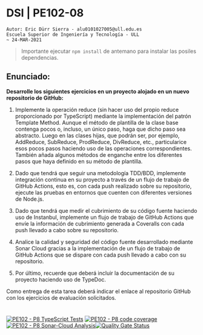 # DSI | PE102-08  

    Autor: Eric Dürr Sierra - alu0101027005@ull.edu.es
    Escuela Superior de Ingeniería y Tecnología - ULL
    ~ 24-MAR-2021

> Importante ejecutar `npm install` de antemano para instalar las posiles dependencias. 

## Enunciado:



**Desarrolle los siguientes ejercicios en un proyecto alojado en un nuevo repositorio de GitHub:**

1. Implemente la operación reduce (sin hacer uso del propio reduce proporcionado por TypeScript) mediante la implementación del patrón Template Method. Aunque el método de plantilla de la clase base contenga pocos o, incluso, un único paso, haga que dicho paso sea abstracto. Luego en las clases hijas, que podrán ser, por ejemplo, AddReduce, SubReduce, ProdReduce, DivReduce, etc., particularice esos pocos pasos haciendo uso de las operaciones correspondientes. También añada algunos métodos de enganche entre los diferentes pasos que haya definido en su método de plantilla.

2. Dado que tendrá que seguir una metodología TDD/BDD, implemente integración continua en su proyecto a través de un flujo de trabajo de GitHub Actions, esto es, con cada push realizado sobre su repositorio, ejecute las pruebas en entornos que cuenten con diferentes versiones de Node.js.

3. Dado que tendrá que medir el cubrimiento de su código fuente haciendo uso de Instanbul, implemente un flujo de trabajo de GitHub Actions que envíe la información de cubrimiento generada a Coveralls con cada push llevado a cabo sobre su repositorio.

4. Analice la calidad y seguridad del código fuente desarrollado mediante Sonar Cloud gracias a la implementación de un flujo de trabajo de GitHub Actions que se dispare con cada push llevado a cabo con su repositorio.

5. Por último, recuerde que deberá incluir la documentación de su proyecto haciendo uso de TypeDoc.



Como entrega de esta tarea deberá indicar el enlace al repositorio GitHub con los ejercicios de evaluación solicitados.

#

[![PE102 - P8 TypeScript Tests](https://github.com/Eric-Durr/P08-PE102/actions/workflows/tests.yml/badge.svg)](https://github.com/Eric-Durr/P08-PE102/actions/workflows/tests.yml)
[![PE102 - P8 code  coverage](https://github.com/Eric-Durr/P08-PE102/actions/workflows/coveralls.yml/badge.svg)](https://github.com/Eric-Durr/P08-PE102/actions/workflows/coveralls.yml)
[![PE102 - P8  Sonar-Cloud Analysis](https://github.com/Eric-Durr/P08-PE102/actions/workflows/sonar-cloud.yml/badge.svg)](https://github.com/Eric-Durr/P08-PE102/actions/workflows/sonar-cloud.yml)[![Quality Gate Status](https://sonarcloud.io/api/project_badges/measure?project=Eric-Durr_P08-PE102&metric=alert_status)](https://sonarcloud.io/dashboard?id=Eric-Durr_P08-PE102)
